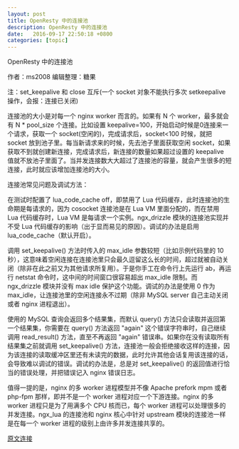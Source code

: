 ```yaml
---
layout: post
title: OpenResty 中的连接池
description: OpenResty 中的连接池
date:   2016-09-17 22:50:18 +0800 
categories: [topic]
---
```

OpenResty 中的连接池

作者：ms2008
编辑整理：糖果

注：set_keepalive 和 close 互斥(一个 socket 对象不能执行多次 setkeepalive 操作，会报：连接已关闭)

连接池的大小是对每一个 nginx worker 而言的。如果有 N 个 worker，最多就会有 N * pool_size 个连接。比如设置 keepalive=100，开始启动时候是0连接来一个请求，获取一个 socket(空闲的)，完成请求后，socket<100 时候，就把 socket 放到池子里。每当新请求来的时候，先去池子里面获取空闲 socket，如果获取不到就创建新连接，完成请求后，新连接的数量如果超过设置的 keepalive 值就不放池子里面了。当并发连接数大大超过了连接池的容量，就会产生很多的短连接，此时就应该增加连接池的大小。

连接池常见问题及调试方法：

在测试时配置了 lua_code_cache off，即禁用了 Lua 代码缓存，此时连接池的生命期是每请求的，因为 cosocket 连接池是在 Lua VM 里面分配的，而在禁用 Lua 代码缓存时，Lua VM 是每请求一个实例。ngx_drizzle 模块的连接池实现并不受 Lua 代码缓存的影响（出于显而易见的原因）。调试的办法是启用 lua_code_cache（默认开启）。

调用 set_keepalive() 方法时传入的 max_idle 参数较短（比如示例代码里的 10 秒），这意味着空闲连接在连接池里只会最久逗留这么长的时间，超过就被自动关闭（除非在此之前又为其他请求所复用）。于是你手工在命令行上先运行 ab，再运行 netstat 命令时，这中间的时间窗口很容易超出 max_idle 限制。而 ngx_drizzle 模块并没有 max idle 保护这个功能。调试的办法是使用 0 作为 max_idle，让连接池里的空闲连接永不过期（除非 MySQL server 自己主动关闭或者 nginx 进程退出）。

使用的 MySQL 查询会返回多个结果集，而默认 query() 方法只会读取并返回第一个结果集，你需要在 query() 方法返回 "again" 这个错误字符串时，自己继续调用 read_result() 方法，直至不再返回 "again" 错误串。如果你在没有读取所有结果集之前就调用 set_keepalive() 方法，连接池一般会拒绝接收这样的连接，因为该连接的读取缓冲区里还有未读完的数据，此时允许其他会话复用该连接的话，会导致难以调试的错误。调试的办法是，总是对
 set_keepalive() 的返回值进行恰当的错误处理，并把错误记入 nginx 错误日志。

值得一提的是，nginx 的多 worker 进程模型并不像 Apache prefork mpm 或者 php-fpm 那样，即并不是一个 worker 进程对应一个下游连接。nginx 的多 worker 进程只是为了用满多个 CPU 核而已，每个 worker 进程可以处理很多的并发连接。ngx_lua 的连接池和 nginx 核心中针对 upstream 模块的连接池一样是在每一个 worker 进程的级别上由许多并发连接共享的。


[原文连接](http://mp.weixin.qq.com/s?__biz=MzIwNjQ2MzkwNw==&mid=2247483708&idx=1&sn=70e49f531cc4676576a19b2b29e365c0&scene=1&srcid=0913RULOaTAShiF1vE5muEu2#wechat_redirect)